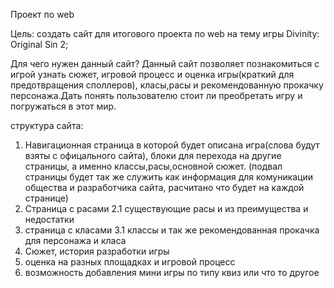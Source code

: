 Проект по web


Цель: создать сайт для итогового проекта по web на тему игры Divinity: Original Sin 2;

Для чего нужен данный сайт?
Данный сайт позволяет познакомиться с игрой узнать сюжет, игровой процесс и оценка игры(краткий для предотвращения споллеров), класы,расы и рекомендованную прокачку персонажа.Дать понять пользователю стоит ли преобретать игру и погружаться в этот мир.


структура сайта:
1. Навигационная страница в которой будет описана игра(слова будут взяты с офицального сайта), блоки для перехода на другие страницы,  а именно классы,расы,основной сюжет. (подвал страницы будет так же служить как информация для комуникации общества и разработчика сайта, расчитано что будет на каждой странице)
2. Страница с расами
2.1 существующие расы и из преимущества и недостатки 
3. страница с класами
3.1 классы и так же рекомендованная прокачка для персонажа и класа 
4. Сюжет, история разработки игры 
5. оценка на разных площадках и игровой процесс
6. возможность добавления мини игры по типу квиз или что то другое 
